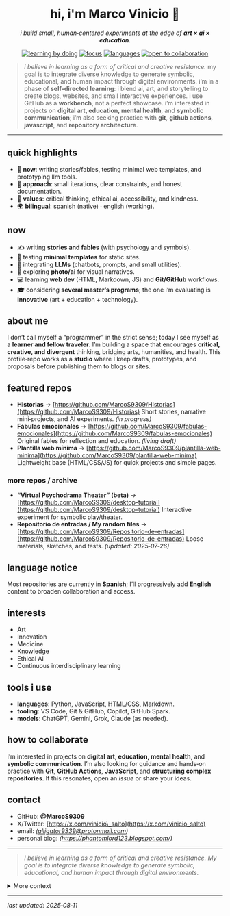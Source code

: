 <div align="center">

# hi, i'm **Marco Vinicio** 👋

*i build small, human‑centered experiments at the edge of **art × ai × education**.*

<a href="https://img.shields.io/badge/learning-by--doing-6aa84f?labelColor=1b1f24"><img alt="learning by doing" src="https://img.shields.io/badge/learning-by--doing-6aa84f?labelColor=1b1f24"></a> <a href="https://img.shields.io/badge/focus-art%20%E2%9F%A8%20ai%20%E2%9F%A8%20storytelling-3c78d8?labelColor=1b1f24"><img alt="focus" src="https://img.shields.io/badge/focus-art%20%E2%9F%A8%20ai%20%E2%9F%A8%20storytelling-3c78d8?labelColor=1b1f24"></a> <a href="https://img.shields.io/badge/langs-en%20%E2%80%A2%20es-ffb000?labelColor=1b1f24"><img alt="languages" src="https://img.shields.io/badge/langs-en%20%E2%80%A2%20es-ffb000?labelColor=1b1f24"></a> <a href="#how-to-collaborate"><img alt="open to collaboration" src="https://img.shields.io/badge/open_to-collaboration-de0063?labelColor=1b1f24"></a>

</div>

> *i believe in learning as a form of critical and creative resistance.* my goal is to integrate diverse knowledge to generate symbolic, educational, and human impact through digital environments.
> i’m in a phase of **self‑directed learning**: i blend ai, art, and storytelling to create blogs, websites, and small interactive experiences. i use GitHub as a **workbench**, not a perfect showcase. i’m interested in projects on **digital art, education, mental health**, and **symbolic communication**; i’m also seeking practice with **git**, **github actions**, **javascript**, and **repository architecture**.

---

## quick highlights

* 🎯 **now**: writing stories/fables, testing minimal web templates, and prototyping llm tools.
* 🧩 **approach**: small iterations, clear constraints, and honest documentation.
* 🧠 **values**: critical thinking, ethical ai, accessibility, and kindness.
* 🌍 **bilingual**: spanish (native) · english (working).

## now

* ✍️ writing **stories and fables** (with psychology and symbols).
* 🧪 testing **minimal templates** for static sites.
* 🤖 integrating **LLMs** (chatbots, prompts, and small utilities).
* 🎨 exploring **photo/ai** for visual narratives.
* 💻 learning **web dev** (HTML, Markdown, JS) and **Git/GitHub** workflows.
* 🎓 considering **several master’s programs**; the one i’m evaluating is **innovative** (art + education + technology).

## about me

I don’t call myself a “programmer” in the strict sense; today I see myself as a **learner and fellow traveler**. I’m building a space that encourages **critical, creative, and divergent** thinking, bridging arts, humanities, and health. This profile‑repo works as a **studio** where I keep drafts, prototypes, and proposals before publishing them to blogs or sites.

## featured repos

* **Historias** → [https://github.com/MarcoS9309/Historias](https://github.com/MarcoS9309/Historias)
  Short stories, narrative mini‑projects, and AI experiments. *(in progress)*
* **Fábulas emocionales** → [https://github.com/MarcoS9309/fabulas-emocionales](https://github.com/MarcoS9309/fabulas-emocionales)
  Original fables for reflection and education. *(living draft)*
* **Plantilla web mínima** → [https://github.com/MarcoS9309/plantilla-web-minima](https://github.com/MarcoS9309/plantilla-web-minima)
  Lightweight base (HTML/CSS/JS) for quick projects and simple pages.

### more repos / archive

* **“Virtual Psychodrama Theater” (beta)** → [https://github.com/MarcoS9309/desktop-tutorial](https://github.com/MarcoS9309/desktop-tutorial)
  Interactive experiment for symbolic play/theater.
* **Repositorio de entradas / My random files** → [https://github.com/MarcoS9309/Repositorio-de-entradas](https://github.com/MarcoS9309/Repositorio-de-entradas)
  Loose materials, sketches, and tests. *(updated: 2025‑07‑26)*

## language notice

Most repositories are currently in **Spanish**; I’ll progressively add **English** content to broaden collaboration and access.

## interests

* Art
* Innovation
* Medicine
* Knowledge
* Ethical AI
* Continuous interdisciplinary learning

## tools i use

* **languages**: Python, JavaScript, HTML/CSS, Markdown.
* **tooling**: VS Code, Git & GitHub, Copilot, GitHub Spark.
* **models**: ChatGPT, Gemini, Grok, Claude (as needed).

## how to collaborate

I’m interested in projects on **digital art, education, mental health**, and **symbolic communication**.
I’m also looking for guidance and hands‑on practice with **Git**, **GitHub Actions**, **JavaScript**, and **structuring complex repositories**.
If this resonates, open an *issue* or share your ideas.

## contact

* GitHub: **@MarcoS9309**
* X/Twitter: [https://x.com/vinicio\_salto](https://x.com/vinicio_salto)
* email: *(alligator9339@protonmail.com)*
* personal blog: *(https://phantomlord123.blogspot.com/)*

---

> *I believe in learning as a form of critical and creative resistance. My goal is to integrate diverse knowledge to generate symbolic, educational, and human impact through digital environments.*

<details>
<summary>More context</summary>

this profile is my workshop: i keep drafts and prototypes here while learning in public. open to lightweight collaborations and feedback.

</details>

---

*last updated: 2025‑08‑11*

